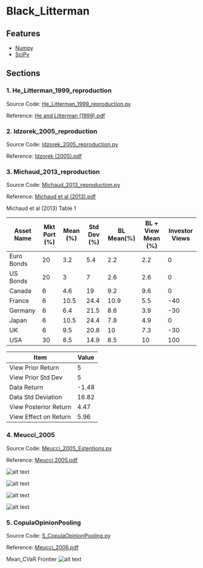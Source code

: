 # Black_Litterman

## Features ##
- [Numpy](http://www.numpy.org) 
- [SciPy](https://www.scipy.org)

## Sections ##
### 1. He_Litterman_1999_reproduction ###
Source Code: [He_Litterman_1999_reproduction.py](https://github.com/moyixinqing/Black_Litterman_Example/blob/master/He_Litterman_1999_reproduction.py) <br/>

Reference: [He and Litterman (1999).pdf](https://github.com/moyixinqing/Black_Litterman_Example/blob/master/reference/He_Litterman_1999.pdf)

### 2. Idzorek_2005_reproduction ###
Source Code: [Idzorek_2005_reproduction.py](https://github.com/moyixinqing/Black_Litterman_Example/blob/master/Idzorek_2005_reproduction.py) <br/>

Reference: [Idzorek (2005).pdf](https://github.com/moyixinqing/Black_Litterman_Example/blob/master/reference/Idzorek_2005_%20A%20STEP-BY-STEP%20GUIDE%20TO%20THE%20BLACK-LITTERMAN%20MODEL.pdf)<br/>

### 3. Michaud_2013_reproduction ###
Source Code: [Michaud_2013_reproduction.py](https://github.com/moyixinqing/Black_Litterman_Example/blob/master/Michaud_2013_reproduction.py) <br/>

Reference: [Michaud et al (2013).pdf](https://github.com/moyixinqing/Black_Litterman_Example/blob/master/reference/Michaud_2013.pdf)<br/>

Michaud et al (2013) Table 1

| Asset Name | Mkt Port (%) | Mean (%) | Std Dev (%) | BL Mean(%) | BL + View  Mean (%) | Investor Views |
|------------|--------------|----------|-------------|------------|---------------------|----------------|
| Euro Bonds | 20           | 3.2      | 5.4         | 2.2        | 2.2                 | 0              |
| US Bonds   | 20           | 3        | 7           | 2.6        | 2.6                 | 0              |
| Canada     | 6            | 4.6      | 19          | 9.2        | 9.6                 | 0              |
| France     | 6            | 10.5     | 24.4        | 10.9       | 5.5                 | -40            |
| Germany    | 6            | 6.4      | 21.5        | 8.6        | 3.9                 | -30            |
| Japan      | 6            | 10.5     | 24.4        | 7.8        | 4.9                 | 0              |
| UK         | 6            | 9.5      | 20.8        | 10         | 7.3                 | -30            |
| USA        | 30           | 8.5      | 14.9        | 8.5        | 10                  | 100            |

|Item                   |Value  |
|-----------------------|-------|
| View Prior Return     | 5     |
| View Prior Std Dev    | 5     |
| Data Return           | -1.48 |
| Data Std Deviation    | 16.82 |
| View Posterior Return | 4.47  |
| View Effect on Return | 5.96  |

### 4. Meucci_2005 ###
Source Code: [Meucci_2005_Estentions.py](https://github.com/moyixinqing/Black_Litterman_Example/blob/master/Meucci_2005_Extensions.py) <br/>

Reference: [Meucci 2005.pdf](https://github.com/moyixinqing/Black_Litterman_Example/blob/master/reference/Meucci%20(2005a).pdf)<br/>

![alt text](https://github.com/moyixinqing/Black_Litterman_Example/blob/master/Images/Efficient_Frontier.png)

![alt text](https://github.com/moyixinqing/Black_Litterman_Example/blob/master/Images/true_frontier.png)

![alt text](https://github.com/moyixinqing/Black_Litterman_Example/blob/master/Images/prior_frontier.png)

![alt text](https://github.com/moyixinqing/Black_Litterman_Example/blob/master/Images/BL_MV_frontier.png)

### 5. CopulaOpinionPooling ###
Source Code: 
[S_CopulaOpinionPooling.py](https://github.com/moyixinqing/Black_Litterman_Example/blob/master/S_CopulaOpinionPooling.py) <br/>


Reference: [Meucci_2006.pdf](https://github.com/moyixinqing/Black_Litterman_Example/blob/master/reference/Meucci_2006.pdf)

Mean_CVaR Frontier
![alt text](https://github.com/moyixinqing/Black_Litterman_Example/blob/master/Images/Mean-CVaR_Frontier.png)


